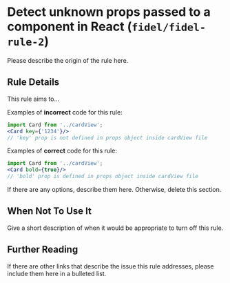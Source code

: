 # Detect unknown props passed to a component in React (`fidel/fidel-rule-2`)

<!-- end auto-generated rule header -->

Please describe the origin of the rule here.

## Rule Details

This rule aims to...

Examples of **incorrect** code for this rule:

```jsx
import Card from '../cardView';
<Card key={'1234'}/> 
// 'key' prop is not defined in props object inside cardView file
```

Examples of **correct** code for this rule:

```jsx
import Card from '../cardView';
<Card bold={true}/> 
// 'bold' prop is defined in props object inside cardView file
```



If there are any options, describe them here. Otherwise, delete this section.

## When Not To Use It

Give a short description of when it would be appropriate to turn off this rule.

## Further Reading

If there are other links that describe the issue this rule addresses, please include them here in a bulleted list.
